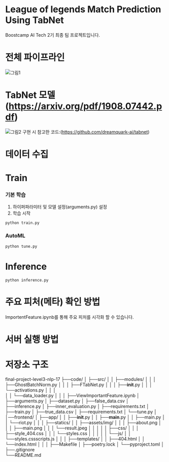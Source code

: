 # League of legends Match Prediction Using TabNet
Boostcamp AI Tech 2기 최종 팀 프로젝트입니다.
<br>

# 전체 파이프라인
![그림1](https://user-images.githubusercontent.com/33981028/147061171-5232e4c4-5af2-4d83-b195-b7e198f2044e.png)

# TabNet 모델 (https://arxiv.org/pdf/1908.07442.pdf)
![그림2](https://user-images.githubusercontent.com/33981028/147062517-dbf9e408-35d0-4bcd-9a31-f0466c0527c1.png)
구현 시 참고한 코드:(https://github.com/dreamquark-ai/tabnet)

# 데이터 수집

# Train
### 기본 학습
1. 하이퍼파라미터 및 모델 설정(arguments.py) 설정
2. 학습 시작 
```
python train.py
```
### AutoML
```
python tune.py
```

# Inference
```
python inference.py
```
# 주요 피처(메타) 확인 방법
ImportentFeature.ipynb를 통해 주요 피처를 시각화 할 수 있습니다.

# 서버 실행 방법








# 저장소 구조

final-project-level3-nlp-17
├──code/
│  ├──src/
│  │  ├──modules/
│  │  │  ├──GhostBatchNorm.py
│  │  │  ├──FTabNet.py
│  │  │  ├──__init__.py
│  │  │  └──activations.py
│  │  │  
│  │  └──data_loader.py
│  │
│  ├──ViewImportantFeature.ipynb
│  ├──arguments.py
│  ├──dataset.py
│  ├──false_data.csv
│  ├──inference.py
│  ├──inner_evaluation.py
│  ├──requirements.txt
│  ├──train.py
│  ├──true_data.csv
│  ├──requirements.txt
│  └──tune.py
│  
│──frontend/
│  ├──app/
│  │  ├──__init__.py
│  │  ├──__main__.py
│  │  ├──main.py
│  │  └──riot.py
│  │
│  ├──statics/
│  │  ├──assets/img/
│  │  │  ├──about.png
│  │  │  ├──main.png
│  │  │  └──result.jpeg
│  │  │
│  │  ├──css/
│  │  │  ├──style_404.css
│  │  │  └──styles.css
│  │  │
│  │  └──js/
│  │     └──styles.cssscripts.js
│  │
│  ├──templates/
│  │  ├──404.html
│  │  └──index.html
│  │
│  ├──Makefile
│  ├──poetry.lock
│  └──pyproject.toml
│
├──.gitignore    
└──README.md
